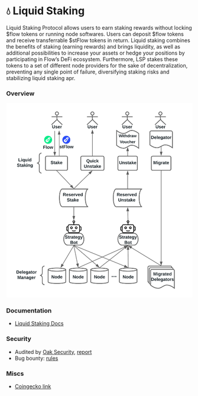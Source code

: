 # 💧 Liquid Staking
Liquid Staking Protocol allows users to earn staking rewards without locking $flow tokens or running node softwares. Users can deposit $flow tokens and receive transferrable $stFlow tokens in return. Liquid staking combines the benefits of staking (earning rewards) and brings liquidity, as well as additional possibilities to increase your assets or hedge your positions by participating in Flow’s DeFi ecosystem.
Furthermore, LSP stakes these tokens to a set of different node providers for the sake of decentralization, preventing any single point of failure, diversifying staking risks and stabilizing liquid staking apr.


### Overview
<p>
  <img width="600" src="framework.png" />
</p>


### Documentation
* [Liquid Staking Docs](https://docs.increment.fi/protocols/liquid-staking)


### Security
* Audited by [Oak Security](https://www.oaksecurity.io), [report](https://increment-audit.s3.us-west-1.amazonaws.com/Audit+Report+-+IncrementFi+Liquid+Staking.pdf)
* Bug bounty: [rules](https://docs.increment.fi/miscs/bug-bounty)


### Miscs
* [Coingecko link](https://www.coingecko.com/en/coins/liquid-staked-flow)
